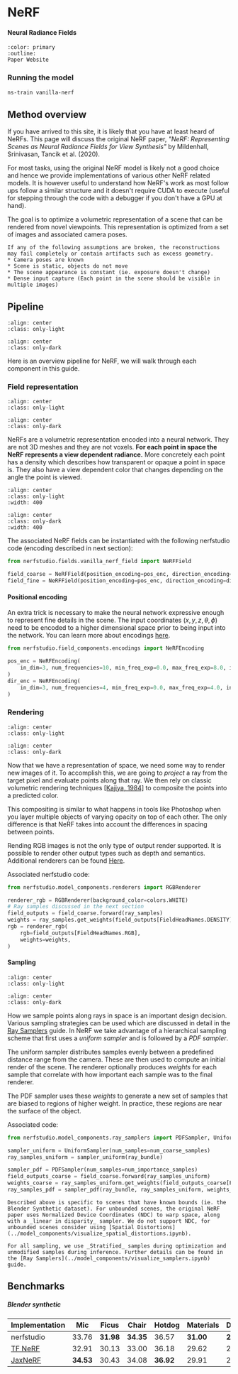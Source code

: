 # NeRF

<h4>Neural Radiance Fields</h4>

```{button-link} https://www.matthewtancik.com/nerf
:color: primary
:outline:
Paper Website
```

### Running the model

```bash
ns-train vanilla-nerf
```

## Method overview

If you have arrived to this site, it is likely that you have at least heard of NeRFs. This page will discuss the original NeRF paper, _"NeRF: Representing Scenes as Neural Radiance Fields for View Synthesis"_ by Mildenhall, Srinivasan, Tancik et al. (2020).

For most tasks, using the original NeRF model is likely not a good choice and hence we provide implementations of various other NeRF related models. It is however useful to understand how NeRF's work as most follow ups follow a similar structure and it doesn't require CUDA to execute (useful for stepping through the code with a debugger if you don't have a GPU at hand).

The goal is to optimize a volumetric representation of a scene that can be rendered from novel viewpoints. This representation is optimized from a set of images and associated camera poses.

```{admonition} Assumptions
If any of the following assumptions are broken, the reconstructions may fail completely or contain artifacts such as excess geometry.
* Camera poses are known
* Scene is static, objects do not move
* The scene appearance is constant (ie. exposure doesn't change)
* Dense input capture (Each point in the scene should be visible in multiple images)
```

## Pipeline

```{image} imgs/models_nerf-pipeline-light.png
:align: center
:class: only-light
```

```{image} imgs/models_nerf-pipeline-dark.png
:align: center
:class: only-dark
```

Here is an overview pipeline for NeRF, we will walk through each component in this guide.

### Field representation

```{image} imgs/models_nerf-pipeline-field-light.png
:align: center
:class: only-light
```

```{image} imgs/models_nerf-pipeline-field-dark.png
:align: center
:class: only-dark
```

NeRFs are a volumetric representation encoded into a neural network. They are not 3D meshes and they are not voxels. **For each point in space the NeRF represents a view dependent radiance.** More concretely each point has a density which describes how transparent or opaque a point in space is. They also have a view dependent color that changes depending on the angle the point is viewed.

```{image} imgs/models_nerf-field-light.png
:align: center
:class: only-light
:width: 400
```

```{image} imgs/models_nerf-field-dark.png
:align: center
:class: only-dark
:width: 400
```

The associated NeRF fields can be instantiated with the following nerfstudio code (encoding described in next section):

```python
from nerfstudio.fields.vanilla_nerf_field import NeRFField

field_coarse = NeRFField(position_encoding=pos_enc, direction_encoding=dir_enc)
field_fine = NeRFField(position_encoding=pos_enc, direction_encoding=dir_enc)
```

#### Positional encoding

An extra trick is necessary to make the neural network expressive enough to represent fine details in the scene. The input coordinates $(x,y,z,\theta,\phi)$ need to be encoded to a higher dimensional space prior to being input into the network. You can learn more about encodings [here](../model_components/visualize_encoders.ipynb).

```python
from nerfstudio.field_components.encodings import NeRFEncoding

pos_enc = NeRFEncoding(
    in_dim=3, num_frequencies=10, min_freq_exp=0.0, max_freq_exp=8.0, include_input=True
)
dir_enc = NeRFEncoding(
    in_dim=3, num_frequencies=4, min_freq_exp=0.0, max_freq_exp=4.0, include_input=True
)
```

### Rendering

```{image} imgs/models_nerf-pipeline-renderer-light.png
:align: center
:class: only-light
```

```{image} imgs/models_nerf-pipeline-renderer-dark.png
:align: center
:class: only-dark
```

Now that we have a representation of space, we need some way to render new images of it. To accomplish this, we are going to _project_ a ray from the target pixel and evaluate points along that ray. We then rely on classic volumetric rendering techniques [[Kajiya, 1984]](https://dl.acm.org/doi/abs/10.1145/964965.808594) to composite the points into a predicted color.

This compositing is similar to what happens in tools like Photoshop when you layer multiple objects of varying opacity on top of each other. The only difference is that NeRF takes into account the differences in spacing between points.

Rending RGB images is not the only type of output render supported. It is possible to render other output types such as depth and semantics. Additional renderers can be found [Here](../../reference/api/model_components/renderers.rst).

Associated nerfstudio code:

```python
from nerfstudio.model_components.renderers import RGBRenderer

renderer_rgb = RGBRenderer(background_color=colors.WHITE)
# Ray samples discussed in the next section
field_outputs = field_coarse.forward(ray_samples)
weights = ray_samples.get_weights(field_outputs[FieldHeadNames.DENSITY])
rgb = renderer_rgb(
    rgb=field_outputs[FieldHeadNames.RGB],
    weights=weights,
)
```

#### Sampling

```{image} imgs/models_nerf-pipeline-sampler-light.png
:align: center
:class: only-light
```

```{image} imgs/models_nerf-pipeline-sampler-dark.png
:align: center
:class: only-dark
```

How we sample points along rays in space is an important design decision. Various sampling strategies can be used which are discussed in detail in the [Ray Samplers](../model_components/visualize_samplers.ipynb) guide. In NeRF we take advantage of a hierarchical sampling scheme that first uses a _uniform sampler_ and is followed by a _PDF sampler_.

The uniform sampler distributes samples evenly between a predefined distance range from the camera. These are then used to compute an initial render of the scene. The renderer optionally produces _weights_ for each sample that correlate with how important each sample was to the final renderer.

The PDF sampler uses these _weights_ to generate a new set of samples that are biased to regions of higher weight. In practice, these regions are near the surface of the object.

Associated code:

```python
from nerfstudio.model_components.ray_samplers import PDFSampler, UniformSampler

sampler_uniform = UniformSampler(num_samples=num_coarse_samples)
ray_samples_uniform = sampler_uniform(ray_bundle)

sampler_pdf = PDFSampler(num_samples=num_importance_samples)
field_outputs_coarse = field_coarse.forward(ray_samples_uniform)
weights_coarse = ray_samples_uniform.get_weights(field_outputs_coarse[FieldHeadNames.DENSITY])
ray_samples_pdf = sampler_pdf(ray_bundle, ray_samples_uniform, weights_coarse)
```

```{warning}
Described above is specific to scenes that have known bounds (ie. the Blender Synthetic dataset). For unbounded scenes, the original NeRF paper uses Normalized Device Coordinates (NDC) to warp space, along with a _linear in disparity_ sampler. We do not support NDC, for unbounded scenes consider using [Spatial Distortions](../model_components/visualize_spatial_distortions.ipynb).
```

```{tip}
For all sampling, we use _Stratified_ samples during optimization and unmodified samples during inference. Further details can be found in the [Ray Samplers](../model_components/visualize_samplers.ipynb) guide.
```

## Benchmarks

##### Blender synthetic

| Implementation                                                                    |    Mic    | Ficus     |   Chair   | Hotdog    | Materials | Drums     | Ship      | Lego      | Average   |
| --------------------------------------------------------------------------------- | :-------: | --------- | :-------: | --------- | --------- | --------- | --------- | --------- | --------- |
| nerfstudio                                                                        |   33.76   | **31.98** | **34.35** | 36.57     | **31.00** | **25.11** | 29.87     | **34.46** | **32.14** |
| [TF NeRF](https://github.com/bmild/nerf)                                          |   32.91   | 30.13     |   33.00   | 36.18     | 29.62     | 25.01     | 28.65     | 32.54     | 31.04     |
| [JaxNeRF](https://github.com/google-research/google-research/tree/master/jaxnerf) | **34.53** | 30.43     |   34.08   | **36.92** | 29.91     | 25.03     | **29.36** | 33.28     | 31.69     |

